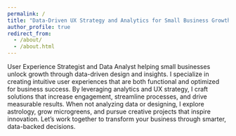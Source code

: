 ```yaml
---
permalink: /
title: "Data-Driven UX Strategy and Analytics for Small Business Growth"
author_profile: true
redirect_from: 
  - /about/
  - /about.html
---
```


User Experience Strategist and Data Analyst helping small businesses unlock growth through data-driven design and insights. I specialize in creating intuitive user experiences that are both functional and optimized for business success. By leveraging analytics and UX strategy, I craft solutions that increase engagement, streamline processes, and drive measurable results. When not analyzing data or designing, I explore astrology, grow microgreens, and pursue creative projects that inspire innovation. Let’s work together to transform your business through smarter, data-backed decisions.
